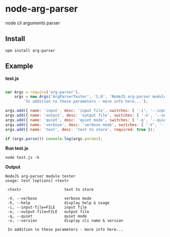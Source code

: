 node-arg-parser
===============

node cli arguments parser



Install
-------
	npm install arg-parser


Example
--------

**test.js**
````javascript

var Args = require('arg-parser'),
	args = new Args('ArgParserTester', '1.0', 'NodeJS arg-parser module tester',
		'In addition to these parameters - more info here...');

args.add({ name: 'input', desc: 'input file', switches: [ '-i', '--input-file'], value: 'file' });
args.add({ name: 'output', desc: 'output file', switches: [ '-o', '--output-file'], value: 'file' });
args.add({ name: 'quiet', desc: 'quiet mode', switches: [ '-q', '--quiet'] });
args.add({ name: 'verbose', desc: 'verbose mode', switches: [ '-V', '--verbose'] });
args.add({ name: 'text', desc: 'text to store', required: true });

if (args.parse()) console.log(args.params);
````
	
**Run test.js**

	node test.js -h

**Output**

	NodeJS arg-parser module tester
	usage: test [options] <text>

	 <text>                   text to store

	 -V, --verbose            verbose mode
	 -h, --help               display help & usage
	 -i, --input-file=FILE    input file
	 -o, --output-file=FILE   output file
	 -q, --quiet              quiet mode
	 -v, --version            display cli name & version

	 In addition to these parameters - more info here...

